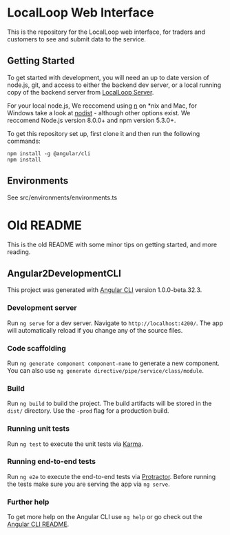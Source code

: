 # LocalLoop Web Interface

This is the repository for the LocalLoop web interface, for traders and
customers to see and submit data to the service.

## Getting Started

To get started with development, you will need an up to date version of
node.js, git, and access to either the backend dev server, or a local running
copy of the backend server from [LocalLoop Server][LocalLoop-Server].

For your local node.js, We reccomend using [n][tj/n] on \*nix and Mac, for
Windows take a look at [nodist][marcelklehr/nodist] - although other options
exist. We reccomend Node.js version 8.0.0+ and npm version 5.3.0+.

To get this repository set up, first clone it and then run the following
commands:

```
npm install -g @angular/cli
npm install
```

## Environments

See src/environments/environments.ts

[LocalLoop-Server]:https://github.com/Pear-Trading/Foodloop-Server
[tj/n]:https://github.com/tj/n
[marcelklehr/nodist]:https://github.com/marcelklehr/nodist

# Old README

This is the old README with some minor tips on getting started, and more reading.

## Angular2DevelopmentCLI

This project was generated with [Angular CLI](https://github.com/angular/angular-cli) version 1.0.0-beta.32.3.

### Development server
Run `ng serve` for a dev server. Navigate to `http://localhost:4200/`. The app will automatically reload if you change any of the source files.

### Code scaffolding

Run `ng generate component component-name` to generate a new component. You can also use `ng generate directive/pipe/service/class/module`.

### Build

Run `ng build` to build the project. The build artifacts will be stored in the `dist/` directory. Use the `-prod` flag for a production build.

### Running unit tests

Run `ng test` to execute the unit tests via [Karma](https://karma-runner.github.io).

### Running end-to-end tests

Run `ng e2e` to execute the end-to-end tests via [Protractor](http://www.protractortest.org/).
Before running the tests make sure you are serving the app via `ng serve`.

### Further help

To get more help on the Angular CLI use `ng help` or go check out the [Angular CLI README](https://github.com/angular/angular-cli/blob/master/README.md).
